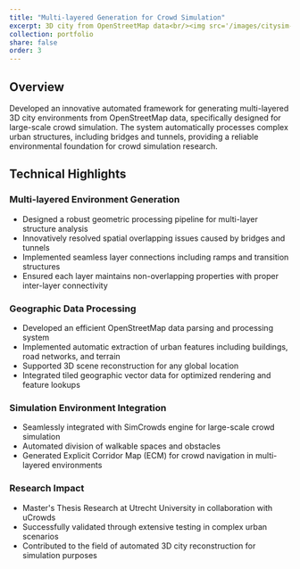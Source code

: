 ```yaml
---
title: "Multi-layered Generation for Crowd Simulation"
excerpt: 3D city from OpenStreetMap data<br/><img src='/images/citysim-banner.png'>"
collection: portfolio
share: false
order: 3
---
```


## Overview
Developed an innovative automated framework for generating multi-layered 3D city environments from OpenStreetMap data, specifically designed for large-scale crowd simulation. The system automatically processes complex urban structures, including bridges and tunnels, providing a reliable environmental foundation for crowd simulation research.

## Technical Highlights

### Multi-layered Environment Generation
- Designed a robust geometric processing pipeline for multi-layer structure analysis
- Innovatively resolved spatial overlapping issues caused by bridges and tunnels
- Implemented seamless layer connections including ramps and transition structures
- Ensured each layer maintains non-overlapping properties with proper inter-layer connectivity

### Geographic Data Processing
- Developed an efficient OpenStreetMap data parsing and processing system
- Implemented automatic extraction of urban features including buildings, road networks, and terrain
- Supported 3D scene reconstruction for any global location
- Integrated tiled geographic vector data for optimized rendering and feature lookups

### Simulation Environment Integration
- Seamlessly integrated with SimCrowds engine for large-scale crowd simulation
- Automated division of walkable spaces and obstacles
- Generated Explicit Corridor Map (ECM) for crowd navigation in multi-layered environments

### Research Impact
- Master's Thesis Research at Utrecht University in collaboration with uCrowds
- Successfully validated through extensive testing in complex urban scenarios
- Contributed to the field of automated 3D city reconstruction for simulation purposes